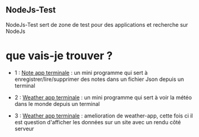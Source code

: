 ## NodeJs-Test

NodeJs-Test sert de zone de test pour des applications et recherche sur NodeJs

# que vais-je trouver ?

- 1 : [Note app terminale](https://github.com/Cassandra-White/NodeJs-Test/tree/main/note-app) :
      un mini programme qui sert à enregistrer/lire/supprimer des notes dans un fichier Json depuis un terminal
      
- 2 : [Weather app terminale](https://github.com/Cassandra-White/NodeJs-Test/tree/main/weather-app) :
      un mini programme qui sert à voir la météo dans le monde depuis un terminal
      
- 3 : [Weather app terminale](https://github.com/Cassandra-White/NodeJs-Test/tree/main/weather-app-server) :
      amelioration de weather-app, cette fois ci il est question d'afficher les données sur un site avec un rendu côté serveur
